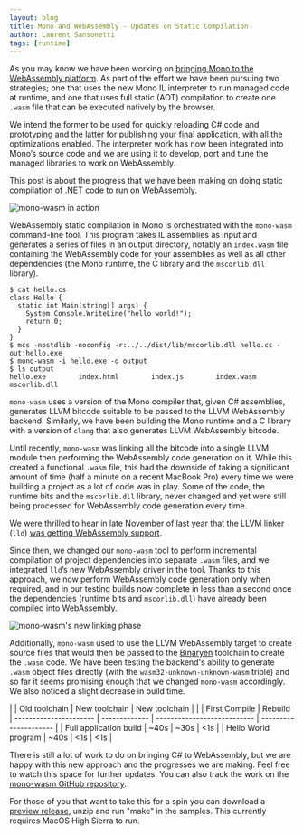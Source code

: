 ```yaml
---
layout: blog
title: Mono and WebAssembly - Updates on Static Compilation
author: Laurent Sansonetti
tags: [runtime]
---
```


As you may know we have been working on [bringing Mono to the
WebAssembly platform](http://www.mono-project.com/news/2017/08/09/hello-webassembly).
As part of the effort we have been pursuing two strategies; one that
uses the new Mono IL interpreter to run managed code at runtime, and
one that uses full static (AOT) compilation to create one `.wasm` file
that can be executed natively by the browser.

We intend the former to be used for quickly reloading C# code and
prototyping and the latter for publishing your final application, with
all the optimizations enabled.  The interpreter work has now been
integrated into Mono’s source code and we are using it to develop,
port and tune the managed libraries to work on WebAssembly.

This post is about the progress that we have been making on doing
static compilation of .NET code to run on WebAssembly.

![mono-wasm in action](https://d2mxuefqeaa7sj.cloudfront.net/s_1B65124B0073CE294C70729B88F773366C5989AFAC363CB3C99279E1C86FF6C0_1516019889874_Untitled+Diagram+3.png)

WebAssembly static compilation in Mono is orchestrated with the
`mono-wasm` command-line tool. This program takes IL assemblies as
input and generates a series of files in an output directory, notably
an `index.wasm` file containing the WebAssembly code for your
assemblies as well as all other dependencies (the Mono runtime, the C
library and the `mscorlib.dll` library).


    $ cat hello.cs 
    class Hello {
      static int Main(string[] args) {
        System.Console.WriteLine("hello world!");
        return 0;
      }
    }
    $ mcs -nostdlib -noconfig -r:../../dist/lib/mscorlib.dll hello.cs -out:hello.exe
    $ mono-wasm -i hello.exe -o output
    $ ls output
    hello.exe        index.html        index.js        index.wasm        mscorlib.dll

`mono-wasm` uses a version of the Mono compiler that, given C#
assemblies, generates LLVM bitcode suitable to be passed to the LLVM
WebAssembly backend. Similarly, we have been building the Mono runtime
and a C library with a version of `clang` that also generates LLVM
WebAssembly bitcode.

Until recently, `mono-wasm` was linking all the bitcode into a single
LLVM module then performing the WebAssembly code generation on
it. While this created a functional `.wasm` file, this had the
downside of taking a significant amount of time (half a minute on a
recent MacBook Pro) every time we were building a project as a lot of
code was in play. Some of the code, the runtime bits and the
`mscorlib.dll` library, never changed and yet were still being
processed for WebAssembly code generation every time.

We were thrilled to hear in late November of last year that the LLVM
linker (`lld`) [was getting WebAssembly
support](https://lld.llvm.org/WebAssembly.html).

Since then, we changed our `mono-wasm` tool to perform incremental
compilation of project dependencies into separate `.wasm` files, and
we integrated `lld`’s new WebAssembly driver in the tool. Thanks to
this approach, we now perform WebAssembly code generation only when
required, and in our testing builds now complete in less than a second
once the dependencies (runtime bits and `mscorlib.dll`) have already
been compiled into WebAssembly.


![mono-wasm's new linking phase](https://d2mxuefqeaa7sj.cloudfront.net/s_1B65124B0073CE294C70729B88F773366C5989AFAC363CB3C99279E1C86FF6C0_1516019734731_Untitled+Diagram+2.png)


Additionally, `mono-wasm` used to use the LLVM WebAssembly target to
create source files that would then be passed to the
[Binaryen](https://github.com/WebAssembly/binaryen) toolchain to
create the `.wasm` code.  We have been testing the backend's ability
to generate `.wasm` object files directly (with the
`wasm32-unknown-unknown-wasm` triple) and so far it seems promising
enough that we changed `mono-wasm` accordingly. We also noticed a
slight decrease in build time.

|                        | Old toolchain | New toolchain | New toolchain
|                        |               | First Compile | Rebuild
| ---------------------- | ------------- | --------------------------- | --------------------- |
| Full application build | ~40s          | ~30s                        | <1s                   |
| Hello World program    | ~40s          | <1s                         | <1s                   |


There is still a lot of work to do on bringing C# to WebAssembly, but
we are happy with this new approach and the progresses we are
making. Feel free to watch this space for further updates. You can
also track the work on the [mono-wasm GitHub
repository](https://github.com/lrz/mono-wasm).

For those of you that want to take this for a spin you can download a
[preview release](https://github.com/lrz/mono-wasm/releases), unzip
and run "make" in the samples.  This currently requires MacOS High
Sierra to run.
